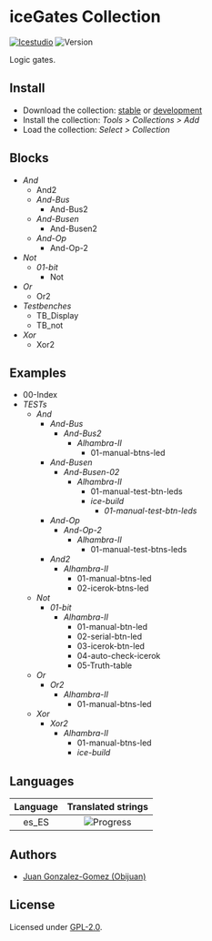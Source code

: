 # iceGates Collection

[![Icestudio](https://img.shields.io/badge/collection-icestudio-blue.svg)](https://github.com/FPGAwars/icestudio)
![Version](https://img.shields.io/badge/version-v0.1.0-orange.svg)

Logic gates.

## Install

* Download the collection: [stable](https://github.com/FPGAwars/iceGates/archive/v0.1.0.zip) or [development](https://github.com/FPGAwars/iceGates/archive/master.zip)
* Install the collection: *Tools > Collections > Add*
* Load the collection: *Select > Collection*

## Blocks
* *And*
  * And2
  * *And-Bus*
    * And-Bus2
  * *And-Busen*
    * And-Busen2
  * *And-Op*
    * And-Op-2
* *Not*
  * *01-bit*
    * Not
* *Or*
  * Or2
* *Testbenches*
  * TB_Display
  * TB_not
* *Xor*
  * Xor2

## Examples
* 00-Index
* *TESTs*
  * *And*
    * *And-Bus*
      * *And-Bus2*
        * *Alhambra-II*
          * 01-manual-btns-led
    * *And-Busen*
      * *And-Busen-02*
        * *Alhambra-II*
          * 01-manual-test-btn-leds
          * *ice-build*
            * *01-manual-test-btn-leds*
    * *And-Op*
      * *And-Op-2*
        * *Alhambra-II*
          * 01-manual-test-btns-leds
    * *And2*
      * *Alhambra-II*
        * 01-manual-btns-led
        * 02-icerok-btns-led
  * *Not*
    * *01-bit*
      * *Alhambra-II*
        * 01-manual-btn-led
        * 02-serial-btn-led
        * 03-icerok-btn-led
        * 04-auto-check-icerok
        * 05-Truth-table
  * *Or*
    * *Or2*
      * *Alhambra-II*
        * 01-manual-btns-led
  * *Xor*
    * *Xor2*
      * *Alhambra-II*
        * 01-manual-btns-led
        * *ice-build*

## Languages
| Language | Translated strings |
|:--------:|:------------------:|
| es_ES | ![Progress](http://progressed.io/bar/29) |

## Authors
* [Juan Gonzalez-Gomez (Obijuan)](https://github.com/Obijuan)


## License

Licensed under [GPL-2.0](https://opensource.org/licenses/GPL-2.0).

